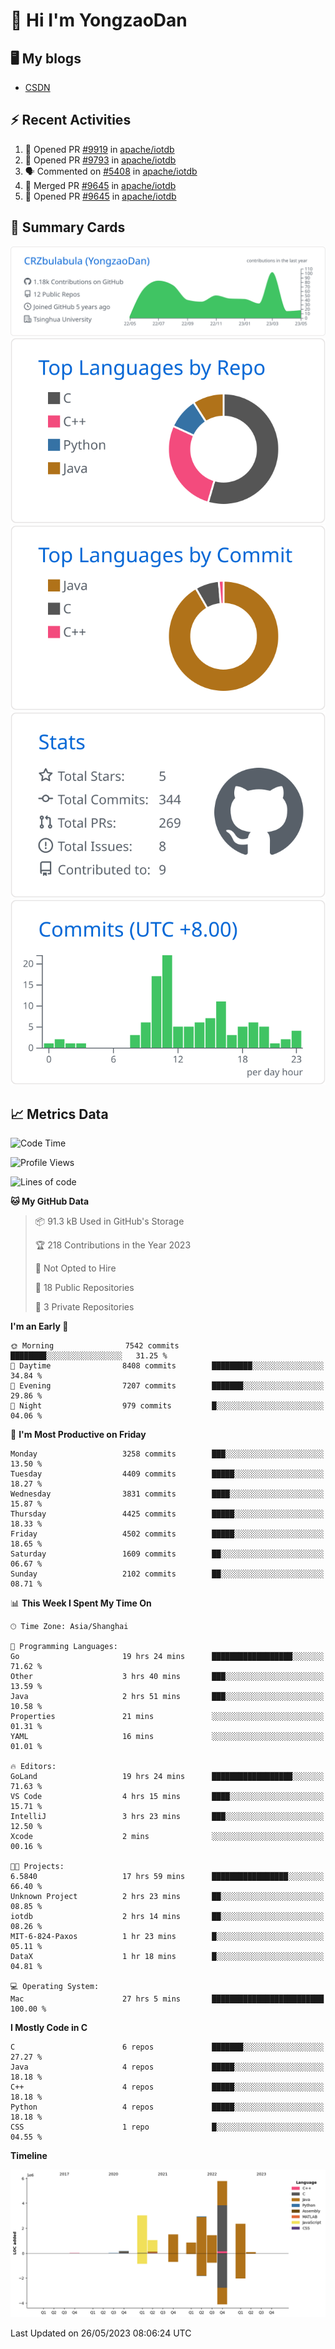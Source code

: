 # 👋 Hi I'm YongzaoDan

## 🖥 My blogs
  + [CSDN](https://blog.csdn.net/CRZbulabula?type=blog)

## ⚡ Recent Activities
<!--START_SECTION:activity-->
1. 💪 Opened PR [#9919](https://github.com/apache/iotdb/pull/9919) in [apache/iotdb](https://github.com/apache/iotdb)
2. 💪 Opened PR [#9793](https://github.com/apache/iotdb/pull/9793) in [apache/iotdb](https://github.com/apache/iotdb)
3. 🗣 Commented on [#5408](https://github.com/apache/iotdb/issues/5408) in [apache/iotdb](https://github.com/apache/iotdb)
4. 🎉 Merged PR [#9645](https://github.com/apache/iotdb/pull/9645) in [apache/iotdb](https://github.com/apache/iotdb)
5. 💪 Opened PR [#9645](https://github.com/apache/iotdb/pull/9645) in [apache/iotdb](https://github.com/apache/iotdb)
<!--END_SECTION:activity-->

## 🎑 Summary Cards

[![](https://raw.githubusercontent.com/CRZbulabula/CRZbulabula/main/profile-summary-card-output/github/0-profile-details.svg)](https://github.com/vn7n24fzkq/github-profile-summary-cards)
[![](https://raw.githubusercontent.com/CRZbulabula/CRZbulabula/main/profile-summary-card-output/github/1-repos-per-language.svg)](https://github.com/vn7n24fzkq/github-profile-summary-cards) [![](https://raw.githubusercontent.com/CRZbulabula/CRZbulabula/main/profile-summary-card-output/github/2-most-commit-language.svg)](https://github.com/vn7n24fzkq/github-profile-summary-cards)
[![](https://raw.githubusercontent.com/CRZbulabula/CRZbulabula/main/profile-summary-card-output/github/3-stats.svg)](https://github.com/vn7n24fzkq/github-profile-summary-cards) [![](https://raw.githubusercontent.com/CRZbulabula/CRZbulabula/main/profile-summary-card-output/github/4-productive-time.svg)](https://github.com/vn7n24fzkq/github-profile-summary-cards)

## 📈 Metrics Data

<!--START_SECTION:waka-->
![Code Time](http://img.shields.io/badge/Code%20Time-157%20hrs%202%20mins-blue)

![Profile Views](http://img.shields.io/badge/Profile%20Views-8-blue)

![Lines of code](https://img.shields.io/badge/From%20Hello%20World%20I%27ve%20Written-19.1%20million%20lines%20of%20code-blue)

**🐱 My GitHub Data** 

> 📦 91.3 kB Used in GitHub's Storage 
 > 
> 🏆 218 Contributions in the Year 2023
 > 
> 🚫 Not Opted to Hire
 > 
> 📜 18 Public Repositories 
 > 
> 🔑 3 Private Repositories 
 > 
**I'm an Early 🐤** 

```text
🌞 Morning                7542 commits        ████████░░░░░░░░░░░░░░░░░   31.25 % 
🌆 Daytime                8408 commits        █████████░░░░░░░░░░░░░░░░   34.84 % 
🌃 Evening                7207 commits        ███████░░░░░░░░░░░░░░░░░░   29.86 % 
🌙 Night                  979 commits         █░░░░░░░░░░░░░░░░░░░░░░░░   04.06 % 
```
📅 **I'm Most Productive on Friday** 

```text
Monday                   3258 commits        ███░░░░░░░░░░░░░░░░░░░░░░   13.50 % 
Tuesday                  4409 commits        █████░░░░░░░░░░░░░░░░░░░░   18.27 % 
Wednesday                3831 commits        ████░░░░░░░░░░░░░░░░░░░░░   15.87 % 
Thursday                 4425 commits        █████░░░░░░░░░░░░░░░░░░░░   18.33 % 
Friday                   4502 commits        █████░░░░░░░░░░░░░░░░░░░░   18.65 % 
Saturday                 1609 commits        ██░░░░░░░░░░░░░░░░░░░░░░░   06.67 % 
Sunday                   2102 commits        ██░░░░░░░░░░░░░░░░░░░░░░░   08.71 % 
```


📊 **This Week I Spent My Time On** 

```text
🕑︎ Time Zone: Asia/Shanghai

💬 Programming Languages: 
Go                       19 hrs 24 mins      ██████████████████░░░░░░░   71.62 % 
Other                    3 hrs 40 mins       ███░░░░░░░░░░░░░░░░░░░░░░   13.59 % 
Java                     2 hrs 51 mins       ███░░░░░░░░░░░░░░░░░░░░░░   10.58 % 
Properties               21 mins             ░░░░░░░░░░░░░░░░░░░░░░░░░   01.31 % 
YAML                     16 mins             ░░░░░░░░░░░░░░░░░░░░░░░░░   01.01 % 

🔥 Editors: 
GoLand                   19 hrs 24 mins      ██████████████████░░░░░░░   71.63 % 
VS Code                  4 hrs 15 mins       ████░░░░░░░░░░░░░░░░░░░░░   15.71 % 
IntelliJ                 3 hrs 23 mins       ███░░░░░░░░░░░░░░░░░░░░░░   12.50 % 
Xcode                    2 mins              ░░░░░░░░░░░░░░░░░░░░░░░░░   00.16 % 

🐱‍💻 Projects: 
6.5840                   17 hrs 59 mins      █████████████████░░░░░░░░   66.40 % 
Unknown Project          2 hrs 23 mins       ██░░░░░░░░░░░░░░░░░░░░░░░   08.85 % 
iotdb                    2 hrs 14 mins       ██░░░░░░░░░░░░░░░░░░░░░░░   08.26 % 
MIT-6-824-Paxos          1 hr 23 mins        █░░░░░░░░░░░░░░░░░░░░░░░░   05.11 % 
DataX                    1 hr 18 mins        █░░░░░░░░░░░░░░░░░░░░░░░░   04.81 % 

💻 Operating System: 
Mac                      27 hrs 5 mins       █████████████████████████   100.00 % 
```

**I Mostly Code in C** 

```text
C                        6 repos             ███████░░░░░░░░░░░░░░░░░░   27.27 % 
Java                     4 repos             █████░░░░░░░░░░░░░░░░░░░░   18.18 % 
C++                      4 repos             █████░░░░░░░░░░░░░░░░░░░░   18.18 % 
Python                   4 repos             █████░░░░░░░░░░░░░░░░░░░░   18.18 % 
CSS                      1 repo              █░░░░░░░░░░░░░░░░░░░░░░░░   04.55 % 
```



**Timeline**

![Lines of Code chart](https://raw.githubusercontent.com/CRZbulabula/CRZbulabula/main/assets/bar_graph.png)


 Last Updated on 26/05/2023 08:06:24 UTC
<!--END_SECTION:waka-->

